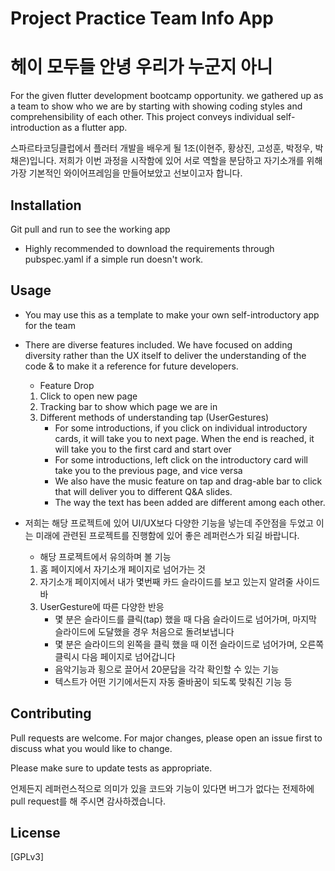 # Project Practice Team Info App
# 헤이 모두들 안녕 우리가 누군지 아니

 For the given flutter development bootcamp opportunity. we gathered up as a team to show who we are by starting with showing coding styles and comprehensibility of each other. This project conveys individual self-introduction as a flutter app.

 스파르타코딩클럽에서 플러터 개발을 배우게 될 1조(이현주, 황상진, 고성훈, 박정우, 박채은)입니다. 
 저희가 이번 과정을 시작함에 있어 서로 역할을 분담하고 자기소개를 위해 가장 기본적인 와이어프레임을 만들어보았고 선보이고자 합니다.

## Installation

Git pull and run to see the working app
- Highly recommended to download the requirements through pubspec.yaml if a simple run doesn't work. 

## Usage

- You may use this as a template to make your own self-introductory app for the team
- There are diverse features included. We have focused on adding diversity rather than the UX itself to deliver the understanding of the code & to make it a reference for future developers. 
    - Feature Drop
    1. Click to open new page
    2. Tracking bar to show which page we are in
    3. Different methods of understanding tap (UserGestures)
        - For some introductions, if you click on individual introductory cards, it will take you to next page. When the end is reached, it will take you to the first card and start over
        - For some introductions, left click on the introductory card will take you to the previous page, and vice versa
        - We also have the music feature on tap and drag-able bar to click that will deliver you to different Q&A slides. 
        - The way the text has been added are different among each other.
        
- 저희는 해당 프로젝트에 있어 UI/UX보다 다양한 기능을 넣는데 주안점을 두었고 이는 미래에 관련된 프로젝트를 진행함에 있어 좋은 레퍼런스가 되길 바랍니다. 
    - 해당 프로젝트에서 유의하며 볼 기능
    1. 홈 페이지에서 자기소개 페이지로 넘어가는 것
    2. 자기소개 페이지에서 내가 몇번째 카드 슬라이드를 보고 있는지 알려줄 사이드 바
    3. UserGesture에 따른 다양한 반응
        - 몇 분은 슬라이드를 클릭(tap) 했을 때 다음 슬라이드로 넘어가며, 마지막 슬라이드에 도달했을 경우 처음으로 돌려보냅니다
        - 몇 분은 슬라이드의 왼쪽을 클릭 했을 때 이전 슬라이드로 넘어가며, 오른쪽 클릭시 다음 페이지로 넘어갑니다
        - 음악기능과 횡으로 끌어서 20문답을 각각 확인할 수 있는 기능
        - 텍스트가 어떤 기기에서든지 자동 줄바꿈이 되도록 맞춰진 기능 등

## Contributing

Pull requests are welcome. For major changes, please open an issue first
to discuss what you would like to change.

Please make sure to update tests as appropriate.

언제든지 레퍼런스적으로 의미가 있을 코드와 기능이 있다면 버그가 없다는 전제하에 pull request를 해 주시면 감사하겠습니다.

## License

[GPLv3]
